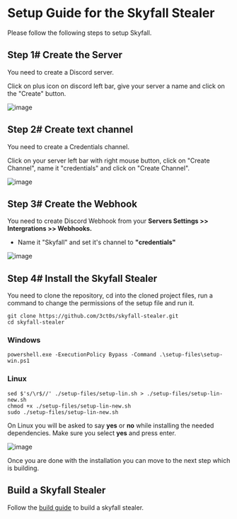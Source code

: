 # Setup Guide for the Skyfall Stealer 
Please follow the following steps to setup Skyfall.

 ## Step 1# Create the Server

You need to create a Discord server. 

Click on plus icon on discord left bar, give your server a name and click on the "Create" button.

![image](https://i.ibb.co/z2Q2cJn/server.png)

## Step 2# Create text channel

You need to create a Credentials channel. 

Click on your server left bar with right mouse button, click on "Create Channel", name it "credentials" and click on "Create Channel".

![image](https://i.ibb.co/Sr7ZK44/credentials.png)

## Step 3# Create the Webhook

You need to create Discord Webhook from your **Servers Settings >> Intergrations >> Webhooks.**

- Name it "Skyfall" and set it's channel to **"credentials"**

![image](https://i.ibb.co/ryz1bNg/webhook.png)

## Step 4# Install the Skyfall Stealer

You need to clone the repository, cd into the cloned project files, run a command to change the permissions of the setup file and run it.
```
git clone https://github.com/3ct0s/skyfall-stealer.git
cd skyfall-stealer
```
### Windows
```
powershell.exe -ExecutionPolicy Bypass -Command .\setup-files\setup-win.ps1
```
### Linux
```
sed $'s/\r$//' ./setup-files/setup-lin.sh > ./setup-files/setup-lin-new.sh
chmod +x ./setup-files/setup-lin-new.sh
sudo ./setup-files/setup-lin-new.sh
```

On Linux you will be asked to say **yes** or **no** while installing the needed dependencies. Make sure you select **yes** and press enter.

![image](https://i.ibb.co/GVHVYdZ/Capture.png)

Once you are done with the installation you can move to the next step which is building.

## Build a Skyfall Stealer

Follow the [build guide](BUILD.md) to build a skyfall stealer.
